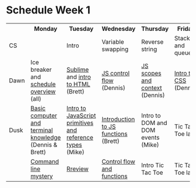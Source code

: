 # Schedule Week 1

<table>
  <tr>
    <th></th>
    <th>Monday</th>
    <th>Tuesday</th>
    <th>Wednesday</th>
    <th>Thursday</th>
    <th>Friday</th>
  </tr>
  <tr>
    <td>CS</td>
    <td></td>
    <td>Intro</td>
    <td>Variable swapping</td>
    <td>Reverse string</td>
    <td>Stacks and queues</td>
  </tr>
  <tr>
    <td>Dawn</td>
    <td>Ice breaker and <a href="https://github.com/sf-wdi-17/notes/blob/master/lectures/week-01/_1_monday/dawn/schedule-overview.png">schedule overview</a> (all)</td>
    <td><a href="https://github.com/sf-wdi-17/notes/blob/master/lectures/week-01/_2_tuesday/dawn/developer_productivity.md">Sublime</a> and <a href="https://github.com/sf-wdi-17/notes/blob/master/lectures/week-01/_2_tuesday/dawn/intro_html.md">intro to HTML</a> (Brett)</td>
    <td><a href="https://github.com/sf-wdi-17/notes/blob/master/lectures/week-01/_3_wednesday/dawn/control-flow.md">JS control flow</a> (Dennis)</td>
    <td><a href="https://github.com/sf-wdi-17/notes/blob/master/lectures/week-01/_4_thursday/dawn/scopes-and-context.md">JS scopes and context</a> (Dennis)</td>
    <td><a href="https://github.com/sf-wdi-17/notes/blob/master/lectures/week-01/_5_friday/dawn/intro-to-css.md">Intro to CSS</a> (Dennis)</td>
  </tr>
  <tr>
    <td>Dusk</td>
    <td><a href="https://github.com/sf-wdi-17/notes/blob/master/lectures/week-01/_1_monday/dusk/command-line.md">Basic computer and terminal knowledge</a> (Dennis & Brett)</td>
    <td><a href="https://github.com/sf-wdi-17/notes/tree/master/lectures/week-01/_2_tuesday/dusk">Intro to JavaScript primitives and reference types</a> (Mike)</td>
    <td><a href="https://github.com/sf-wdi-17/notes/blob/master/lectures/week-01/_3_wednesday/dusk/javascript_functions.md">Introduction to JS functions</a> (Brett)</td>
    <td>Intro to DOM and DOM events (Mike)</td>
    <td>Tic Tac Toe lab</td>
  </tr>
  <tr>
    <td></td>
    <td><a href="https://github.com/sf-wdi-17/notes/tree/master/assignments/week-01/_1_monday">Command line mystery</a></td>
    <td><a href="https://github.com/sf-wdi-17/notes/blob/master/assignments/week-01/_2_tuesday/README.md">Rreview</a></td>
    <td><a href="https://github.com/sf-wdi-17/notes/tree/master/assignments/week-01/_3_wednesday">Control flow and functions</a></td>
    <td>Intro Tic Tac Toe</td>
    <td>Tic Tac Toe lab</td>
  </tr>
</table>
